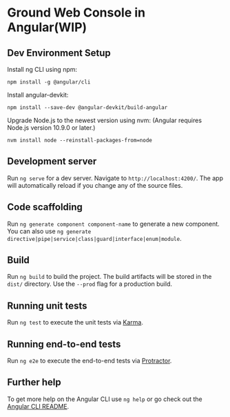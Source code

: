 # Ground Web Console in Angular(WIP)

## Dev Environment Setup

Install ng CLI using npm:
```
npm install -g @angular/cli
```

Install angular-devkit:
```
npm install --save-dev @angular-devkit/build-angular
```

Upgrade Node.js to the newest version using nvm: (Angular requires Node.js
version 10.9.0 or later.)
```
nvm install node --reinstall-packages-from=node
```

## Development server

Run `ng serve` for a dev server. Navigate to `http://localhost:4200/`. The app
will automatically reload if you change any of the source files.

## Code scaffolding

Run `ng generate component component-name` to generate a new component. You can
also use `ng generate directive|pipe|service|class|guard|interface|enum|module`.

## Build

Run `ng build` to build the project. The build artifacts will be stored in the
`dist/` directory. Use the `--prod` flag for a production build.

## Running unit tests

Run `ng test` to execute the unit tests via
[Karma](https://karma-runner.github.io).

## Running end-to-end tests

Run `ng e2e` to execute the end-to-end tests via
[Protractor](http://www.protractortest.org/).

## Further help

To get more help on the Angular CLI use `ng help` or go check out the [Angular
CLI README](https://github.com/angular/angular-cli/blob/master/README.md).
